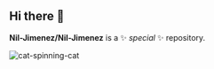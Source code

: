 ## Hi there 👋


**Nil-Jimenez/Nil-Jimenez** is a ✨ _special_ ✨ repository.

![cat-spinning-cat](https://github.com/user-attachments/assets/39467914-456e-408c-a688-d85e7a2ed8ab)




                                                                                                                              
                                                                                                    



